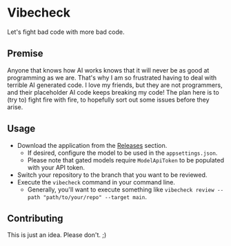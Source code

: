 # Vibecheck
Let's fight bad code with more bad code.

## Premise
Anyone that knows how AI works knows that it will never be as good at programming as we are.
That's why I am so frustrated having to deal with terrible AI generated code.
I love my friends, but they are not programmers, and their placeholder AI code keeps breaking my code!
The plan here is to (try to) fight fire with fire, to hopefully sort out some issues before they arise.

## Usage

 - Download the application from the [Releases](https://github.com/Ceebox/Vibecheck/releases) section.
	 - If desired, configure the model to be used in the `appsettings.json`.
	 - Please note that gated models require `ModelApiToken` to be populated with your API token.
 - Switch your repository to the branch that you want to be reviewed. 
 - Execute the `vibecheck` command in your command line.
	 - Generally, you'll want to execute something like `vibecheck review --path "path/to/your/repo" --target main`. 

## Contributing
This is just an idea. Please don't. ;)
